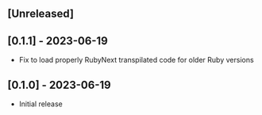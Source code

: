 ## [Unreleased]

## [0.1.1] - 2023-06-19

- Fix to load properly RubyNext transpilated code for older Ruby versions

## [0.1.0] - 2023-06-19

- Initial release
